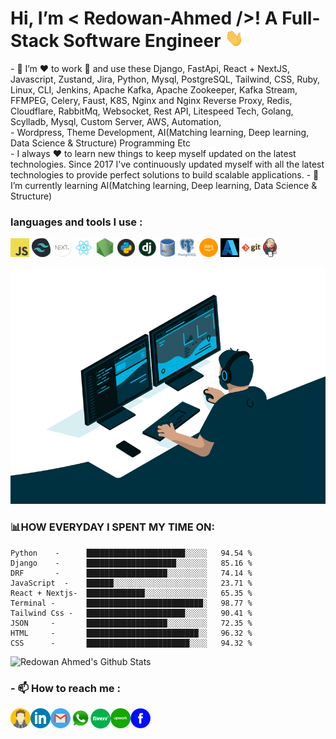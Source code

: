 <div align="left">
<h1> Hi, I’m < Redowan-Ahmed />! A Full-Stack Software Engineer <img src="https://github.com/Redowan-Ahmed/Redowan-Ahmed/blob/master/Hi.gif" width="30"></h1>
</div>
<div align="left">
- 👀 I’m ❤️ to work 💪 and use these Django, FastApi, React + NextJS, Javascript, Zustand, Jira, Python, Mysql, PostgreSQL, Tailwind, CSS, Ruby, Linux, CLI, Jenkins, Apache Kafka, Apache Zookeeper, Kafka Stream, FFMPEG, Celery, Faust, K8S, Nginx and Nginx Reverse Proxy, Redis, Cloudflare, RabbitMq, Websocket, Rest API, Litespeed Tech, Golang, Scylladb, Mysql, Custom Server, AWS, Automation,<br/>
- Wordpress, Theme Development, AI(Matching learning, Deep learning, Data Science & Structure) Programming Etc <br/>
- I always ❤️ to learn new things to keep myself updated on the latest technologies. Since 2017 I've continuously updated myself with all the latest technologies to provide perfect solutions to build scalable applications. 
- 🌱 I’m currently learning AI(Matching learning, Deep learning, Data Science & Structure) <br/>
<div align="left">
<h3>languages and tools I use :</h3>

<code><img height="30" src="https://raw.githubusercontent.com/github/explore/80688e429a7d4ef2fca1e82350fe8e3517d3494d/topics/javascript/javascript.png"></code>
<code><img height="30" src="https://github.com/Redowan-Ahmed/Redowan-Ahmed/blob/master/Tailwind-img.png"></code>
<code><img height="30" src="https://github.com/Redowan-Ahmed/Redowan-Ahmed/blob/master/nextjs-boilerplate-logo.webp"></code>
<code><img height="30" src="https://raw.githubusercontent.com/github/explore/80688e429a7d4ef2fca1e82350fe8e3517d3494d/topics/react/react.png"></code>
<code><img height="30" src="https://raw.githubusercontent.com/github/explore/80688e429a7d4ef2fca1e82350fe8e3517d3494d/topics/nodejs/nodejs.png"></code>
<code><img height="30" src="https://github.com/Redowan-Ahmed/Redowan-Ahmed/blob/master/python.jpg"></code>
<code><img height="30" src="https://github.com/Redowan-Ahmed/Redowan-Ahmed/blob/master/django-icon-0.jpg"></code>
<code><img height="30" src="https://raw.githubusercontent.com/Redowan-Ahmed/Redowan-Ahmed/master/mysq.png"></code>
<code><img height="30" src="https://raw.githubusercontent.com/Redowan-Ahmed/Redowan-Ahmed/master/postgresql.png"></code>
<code><img height="30" src="https://raw.githubusercontent.com/Redowan-Ahmed/Redowan-Ahmed/master/AWS.png"></code>
<code><img height="30" src="https://raw.githubusercontent.com/Redowan-Ahmed/Redowan-Ahmed/master/Azure.png"></code>
<code><img height="30" src="https://raw.githubusercontent.com/github/explore/80688e429a7d4ef2fca1e82350fe8e3517d3494d/topics/git/git.png"></code>
<code><img height="30" src="https://raw.githubusercontent.com/Redowan-Ahmed/Redowan-Ahmed/master/Jenkins.png"></code>
</div>
<div align="left">
  <img src="https://github.com/Redowan-Ahmed/Redowan-Ahmed/blob/master/code.gif" alt="Redowan Ahmed, Redowan Ahmed Dev" >
</div>

<div align="left">
<h3> 📊HOW EVERYDAY I SPENT MY TIME ON:</h3>
<!--START_SECTION:waka-->

```text
Python    -      ██████████████████████░░░░░   94.54 %
Django    -      ████████████████████░░░░░░░   85.16 %
DRF       -      ██████████████████░░░░░░░░░   74.14 %
JavaScript  -    ██████░░░░░░░░░░░░░░░░░░░░░   23.71 %
React + Nextjs-  █████████████░░░░░░░░░░░░░░   65.35 %
Terminal -       ██████████████████████████░   98.77 %
Tailwind Css -   ██████████████████████░░░░░   90.41 %
JSON     -       ██████████████████░░░░░░░░░   72.35 %
HTML     -       █████████████████████████░░   96.32 %
CSS      -       ███████████████████████░░░░   94.32 %
```

<!--END_SECTION:waka-->
 </div>
 </div>
<div align="left">
<img  src="https://github-readme-stats.vercel.app/api?username=Redowan-Ahmed&include_all_commits=true&count_private=true&show_icons=true&line_height=20&title_color=7A7ADB&icon_color=2234AE&text_color=D3D3D3&bg_color=0,000000,130F40" alt="Redowan Ahmed's Github Stats">
 </div>
 <h3> - 📫 How to reach me : </h3>
 <a href="https://redowan.mercegrower.com/">
  <img align="left" alt="Redowan's Portfolio website" width="32px" src="https://github.com/Redowan-Ahmed/Redowan-Ahmed/blob/master/redowan-ahmed.jpg" />
</a>
<a href="https://www.linkedin.com/in/dev-redowan-ahmed/">
  <img align="left" alt="Redowan's LinkedIN" width="32px" src="https://raw.githubusercontent.com/Redowan-Ahmed/Redowan-Ahmed/master/circle-linkedin-512.webp" />
</a>
<a href="mailto:redowan.ahmed.dev@gmail.com">
  <img align="left" alt="Redowan's email" width="32px" src="https://github.com/Redowan-Ahmed/Redowan-Ahmed/blob/master/gmail.png" />
</a>
<a href="https://wa.me/8801632398271">
  <img align="left" alt="Redowan's whatsapp" width="32px" src="https://github.com/Redowan-Ahmed/Redowan-Ahmed/blob/master/whatsapp.png" />
</a>
<a href="https://www.fiverr.com/web_dev_redowan">
  <img align="left" alt="Redowan's fiverr" width="32px" src="https://github.com/Redowan-Ahmed/Redowan-Ahmed/blob/master/fiverr.png" />
</a>
<a href="https://www.upwork.com/freelancers/~01d3b0dd2146b04774">
  <img align="left" alt="Redowan's upwork" width="32px" src="https://github.com/Redowan-Ahmed/Redowan-Ahmed/blob/master/upwork.png" />
</a>
<a href="https://www.facebook.com/DevRedowanAhmed">
  <img align="left" alt="Redowan's Facebook" width="32px" src="https://github.com/Redowan-Ahmed/Redowan-Ahmed/blob/master/Facebook_Logo.png" />
</a>

